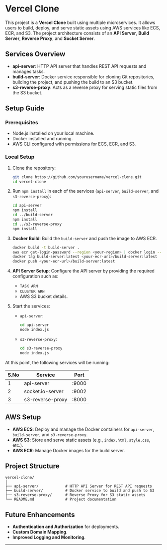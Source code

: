 # Vercel Clone

This project is a **Vercel Clone** built using multiple microservices. It allows users to build, deploy, and serve static assets using AWS services like ECS, ECR, and S3. The project architecture consists of an **API Server**, **Build Server**, **Reverse Proxy**, and **Socket Server**.

## Services Overview

- **api-server**: HTTP API server that handles REST API requests and manages tasks.
- **build-server**: Docker service responsible for cloning Git repositories, building the project, and pushing the build to an S3 bucket.
- **s3-reverse-proxy**: Acts as a reverse proxy for serving static files from the S3 bucket.

## Setup Guide

### Prerequisites
- Node.js installed on your local machine.
- Docker installed and running.
- AWS CLI configured with permissions for ECS, ECR, and S3.

### Local Setup
1. Clone the repository:
    ```sh
    git clone https://github.com/yourusername/vercel-clone.git
    cd vercel-clone
    ```
2. Run `npm install` in each of the services (`api-server`, `build-server`, and `s3-reverse-proxy`):
    ```sh
    cd api-server
    npm install
    cd ../build-server
    npm install
    cd ../s3-reverse-proxy
    npm install
    ```

3. **Docker Build**: Build the `build-server` and push the image to AWS ECR.
    ```sh
    docker build -t build-server .
    aws ecr get-login-password --region <your-region> | docker login --username AWS --password-stdin <your-ecr-url>
    docker tag build-server:latest <your-ecr-url>/build-server:latest
    docker push <your-ecr-url>/build-server:latest
    ```

4. **API Server Setup**: Configure the API server by providing the required configuration such as:
   - `TASK ARN`
   - `CLUSTER ARN`
   - AWS S3 bucket details.

5. Start the services:
    - `api-server`:  
      ```sh
      cd api-server
      node index.js
      ```
    - `s3-reverse-proxy`:  
      ```sh
      cd s3-reverse-proxy
      node index.js
      ```

At this point, the following services will be running:

| S.No | Service         | Port  |
|------|-----------------|-------|
| 1    | api-server      | :9000 |
| 2    | socket.io-server| :9002 |
| 3    | s3-reverse-proxy| :8000 |

## AWS Setup

- **AWS ECS**: Deploy and manage the Docker containers for `api-server`, `build-server`, and `s3-reverse-proxy`.
- **AWS S3**: Store and serve static assets (e.g., `index.html`, `style.css`, etc.).
- **AWS ECR**: Manage Docker images for the build server.

## Project Structure
```
vercel-clone/
│
├── api-server/            # HTTP API Server for REST API requests
├── build-server/          # Docker service to build and push to S3
├── s3-reverse-proxy/      # Reverse Proxy for S3 static assets
└── README.md              # Project documentation
```

## Future Enhancements
- **Authentication and Authorization** for deployments.
- **Custom Domain Mapping**.
- **Improved Logging and Monitoring**.

---

